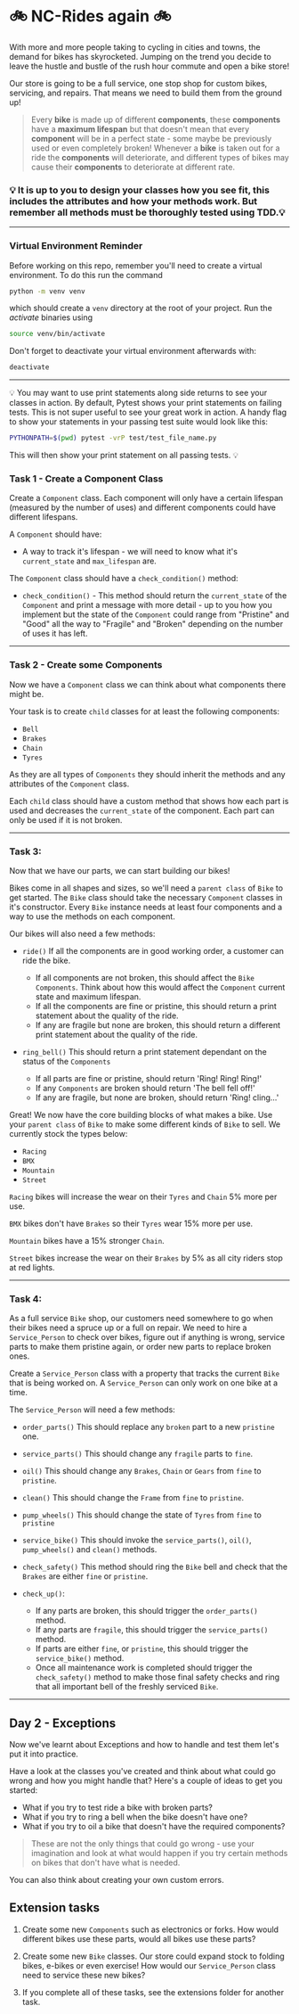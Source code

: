 # 🚲 NC-Rides again 🚲

With more and more people taking to cycling in cities and towns, the demand for bikes has skyrocketed. Jumping on the trend you decide to leave the hustle and bustle of the rush hour commute and open a bike store!

Our store is going to be a full service, one stop shop for custom bikes, servicing, and repairs. That means we need to build them from the ground up!

> Every **bike** is made up of different **components**, these **components** have a **maximum lifespan** but that doesn't mean that every **component** will be in a perfect state - some maybe be previously used or even completely broken! Whenever a **bike** is taken out for a ride the **components** will deteriorate, and different types of bikes may cause their **components** to deteriorate at different rate.

### 💡 It is up to you to design your classes how you see fit, this includes the attributes and how your methods work. But remember all methods **must** be thoroughly tested using TDD.💡

---

### Virtual Environment Reminder

Before working on this repo, remember you'll need to create a virtual environment. To do this run the command

```sh
python -m venv venv
```

which should create a `venv` directory at the root of your project. Run the _activate_ binaries using

```sh
source venv/bin/activate
```

Don't forget to deactivate your virtual environment afterwards with:

```sh
deactivate
```

---

💡 You may want to use print statements along side returns to see your classes in action. By default, Pytest shows your print statements on failing tests. This is not super useful to see your great work in action. A handy flag to show your statements in your passing test suite would look like this:

```sh
PYTHONPATH=$(pwd) pytest -vrP test/test_file_name.py
```

This will then show your print statement on all passing tests. 💡

### Task 1 - Create a Component Class

Create a `Component` class. Each component will only have a certain lifespan (measured by the number of uses) and different components could have different lifespans.

A `Component` should have:

-   A way to track it's lifespan - we will need to know what it's `current_state` and `max_lifespan` are.

The `Component` class should have a `check_condition()` method:

-   `check_condition()` - This method should return the `current_state` of the `Component` and print a message with more detail - up to you how you implement but the state of the `Component` could range from "Pristine" and "Good" all the way to "Fragile" and "Broken" depending on the number of uses it has left.

---

### Task 2 - Create some Components

Now we have a `Component` class we can think about what components there might be.

Your task is to create `child` classes for at least the following components:

-   `Bell`
-   `Brakes`
-   `Chain`
-   `Tyres`

As they are all types of `Components` they should inherit the methods and any attributes of the `Component` class.

Each `child` class should have a custom method that shows how each part is used and decreases the `current_state` of the component. Each part can only be used if it is not broken.

---

### Task 3:

Now that we have our parts, we can start building our bikes!

Bikes come in all shapes and sizes, so we'll need a `parent class` of `Bike` to get started. The `Bike` class should take the necessary `Component` classes in it's constructor. Every `Bike` instance needs at least four components and a way to use the methods on each component.

Our bikes will also need a few methods:

-   `ride()` If all the components are in good working order, a customer can ride the bike.

    -   If all components are not broken, this should affect the `Bike` `Components`. Think about how this would affect the `Component` current state and maximum lifespan.
    -   If all the components are fine or pristine, this should return a print statement about the quality of the ride.
    -   If any are fragile but none are broken, this should return a different print statement about the quality of the ride.

-   `ring_bell()` This should return a print statement dependant on the status of the `Components`
    -   If all parts are fine or pristine, should return 'Ring! Ring! Ring!'
    -   If any `Components` are broken should return 'The bell fell off!'
    -   If any are fragile, but none are broken, should return 'Ring! cling...'

Great! We now have the core building blocks of what makes a bike. Use your `parent class` of `Bike` to make some different kinds of `Bike` to sell. We currently stock the types below:

-   `Racing`
-   `BMX`
-   `Mountain`
-   `Street`

`Racing` bikes will increase the wear on their `Tyres` and `Chain` 5% more per use.

`BMX` bikes don't have `Brakes` so their `Tyres` wear 15% more per use.

`Mountain` bikes have a 15% stronger `Chain`.

`Street` bikes increase the wear on their `Brakes` by 5% as all city riders stop at red lights.

---

### Task 4:

As a full service `Bike` shop, our customers need somewhere to go when their bikes need a spruce up or a full on repair. We need to hire a `Service_Person` to check over bikes, figure out if anything is wrong, service parts to make them pristine again, or order new parts to replace broken ones.

Create a `Service_Person` class with a property that tracks the current `Bike` that is being worked on. A `Service_Person` can only work on one bike at a time.

The `Service_Person` will need a few methods:

-   `order_parts()` This should replace any `broken` part to a new `pristine` one.

-   `service_parts()` This should change any `fragile` parts to `fine`.
-   `oil()` This should change any `Brakes`, `Chain` or `Gears` from `fine` to `pristine`.
-   `clean()` This should change the `Frame` from `fine` to `pristine`.
-   `pump_wheels()` This should change the state of `Tyres` from `fine` to `pristine`
-   `service_bike()` This should invoke the `service_parts()`, `oil()`, `pump_wheels()` and `clean()` methods.
-   `check_safety()` This method should ring the `Bike` bell and check that the `Brakes` are either `fine` or `pristine`.
-   `check_up()`:
    -   If any parts are broken, this should trigger the `order_parts()` method.
    -   If any parts are `fragile`, this should trigger the `service_parts()` method.
    -   If parts are either `fine`, or `pristine`, this should trigger the `service_bike()` method.
    -   Once all maintenance work is completed should trigger the `check_safety()` method to make those final safety checks and ring that all important bell of the freshly serviced `Bike`.

---

## Day 2 - Exceptions

Now we've learnt about Exceptions and how to handle and test them let's put it into practice.

Have a look at the classes you've created and think about what could go wrong and how you might handle that? Here's a couple of ideas to get you started:

-   What if you try to test ride a bike with broken parts?
-   What if you try to ring a bell when the bike doesn't have one?
-   What if you try to oil a bike that doesn't have the required components?

> These are not the only things that could go wrong - use your imagination and look at what would happen if you try certain methods on bikes that don't have what is needed.

You can also think about creating your own custom errors.

## Extension tasks

1. Create some new `Components` such as electronics or forks. How would different bikes use these parts, would all bikes use these parts?

2. Create some new `Bike` classes. Our store could expand stock to folding bikes, e-bikes or even exercise! How would our `Service_Person` class need to service these new bikes?

3. If you complete all of these tasks, see the extensions folder for another task.
